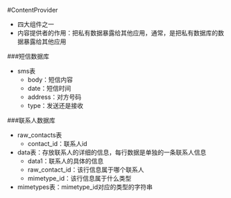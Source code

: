 #ContentProvider
* 四大组件之一
* 内容提供者的作用：把私有数据暴露给其他应用，通常，是把私有数据库的数据暴露给其他应用

###短信数据库
* sms表
	* body：短信内容
	* date：短信时间
	* address：对方号码
	* type：发送还是接收

###联系人数据库
* raw_contacts表
	* contact_id：联系人id
* data表：存放联系人的详细的信息，每行数据是单独的一条联系人信息
	* data1：联系人的具体的信息
	* raw_contact_id：该行信息属于哪个联系人
	* mimetype_id：该行信息属于什么类型
* mimetypes表：mimetype_id对应的类型的字符串